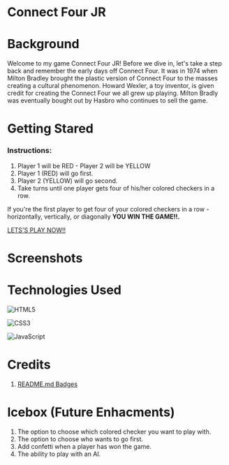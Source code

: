 # Connect Four JR



# Background

Welcome to my game Connect Four JR! Before we dive in, let's take a step back and remember the early days off Connect Four. It was in 1974 when Milton Bradley brought the plastic version of Connect Four to the masses creating a cultural phenomenon. Howard Wexler, a toy inventor, is given credit for creating the Connect Four we all grew up playing. Milton Bradly was eventually bought out by Hasbro who continues to sell the game.

# Getting Stared

### Instructions:

1. Player 1 will be RED - Player 2 will be YELLOW
2. Player 1 (RED) will go first.
3. Player 2 (YELLOW) will go second.
4. Take turns until one player gets four of his/her colored checkers in a row. 

If you're the first player to get four of your colored checkers in a row - horizontally, vertically, or diagonally **YOU WIN THE GAME!!.**

 <a href="https://jruizwk.github.io/connect-four/">LETS'S PLAY NOW!!</a>


# Screenshots



# Technologies Used

   ![HTML5](https://img.shields.io/badge/html5-%23E34F26.svg?style=for-the-badge&logo=html5&logoColor=white)

   ![CSS3](https://img.shields.io/badge/css3-%231572B6.svg?style=for-the-badge&logo=css3&logoColor=white)

   ![JavaScript](https://img.shields.io/badge/javascript-%23323330.svg?style=for-the-badge&logo=javascript&logoColor=%23F7DF1E)


# Credits

1. <a href="https://github.com/Ileriayo/markdown-badges">README.md Badges</a>

# Icebox (Future Enhacments)

1. The option to choose which colored checker you want to play with.
2. The option to choose who wants to go first.
3. Add confetti when a player has won the game.
4. The ability to play with an AI.